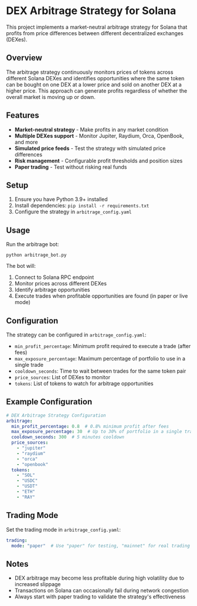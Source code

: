 # DEX Arbitrage Strategy for Solana

This project implements a market-neutral arbitrage strategy for Solana that profits from price differences between different decentralized exchanges (DEXes).

## Overview

The arbitrage strategy continuously monitors prices of tokens across different Solana DEXes and identifies opportunities where the same token can be bought on one DEX at a lower price and sold on another DEX at a higher price. This approach can generate profits regardless of whether the overall market is moving up or down.

## Features

- **Market-neutral strategy** - Make profits in any market condition
- **Multiple DEXes support** - Monitor Jupiter, Raydium, Orca, OpenBook, and more
- **Simulated price feeds** - Test the strategy with simulated price differences
- **Risk management** - Configurable profit thresholds and position sizes
- **Paper trading** - Test without risking real funds

## Setup

1. Ensure you have Python 3.9+ installed
2. Install dependencies: `pip install -r requirements.txt`
3. Configure the strategy in `arbitrage_config.yaml`

## Usage

Run the arbitrage bot:

```
python arbitrage_bot.py
```

The bot will:
1. Connect to Solana RPC endpoint
2. Monitor prices across different DEXes
3. Identify arbitrage opportunities
4. Execute trades when profitable opportunities are found (in paper or live mode)

## Configuration

The strategy can be configured in `arbitrage_config.yaml`:

- `min_profit_percentage`: Minimum profit required to execute a trade (after fees)
- `max_exposure_percentage`: Maximum percentage of portfolio to use in a single trade
- `cooldown_seconds`: Time to wait between trades for the same token pair
- `price_sources`: List of DEXes to monitor
- `tokens`: List of tokens to watch for arbitrage opportunities

## Example Configuration

```yaml
# DEX Arbitrage Strategy Configuration
arbitrage:
  min_profit_percentage: 0.8  # 0.8% minimum profit after fees
  max_exposure_percentage: 30  # Up to 30% of portfolio in a single trade
  cooldown_seconds: 300  # 5 minutes cooldown
  price_sources:
    - "jupiter"
    - "raydium"
    - "orca"
    - "openbook"
  tokens:
    - "SOL"
    - "USDC"
    - "USDT"
    - "ETH"
    - "RAY"
```

## Trading Mode

Set the trading mode in `arbitrage_config.yaml`:

```yaml
trading:
  mode: "paper"  # Use "paper" for testing, "mainnet" for real trading
```

## Notes

- DEX arbitrage may become less profitable during high volatility due to increased slippage
- Transactions on Solana can occasionally fail during network congestion
- Always start with paper trading to validate the strategy's effectiveness
